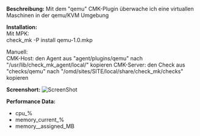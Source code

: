 **Beschreibung:** 
  Mit dem "qemu" CMK-Plugin überwache ich eine virtuallen Maschinen in der qemu/KVM Umgebung
  
**Installation:**  
Mit MPK:  
check_mk -P install qemu-1.0.mkp
    
Manuell:  
CMK-Host:   den Agent aus "agent/plugins/qemu" nach "/usr/lib/check_mk_agent/local/" kopieren
CMK-Server: den Check aus "checks/qemu" nach "/omd/sites/SITE/local/share/check_mk/checks" kopieren
  
**Screenshort:**
![ScreenShot](https://github.com/christianbur/check_mk/blob/master/qemu_kvm/screenshort_qemu.png)

**Performance Data:**
  - cpu_%   
  - memory_current_%  
  - memory__assigned_MB  
